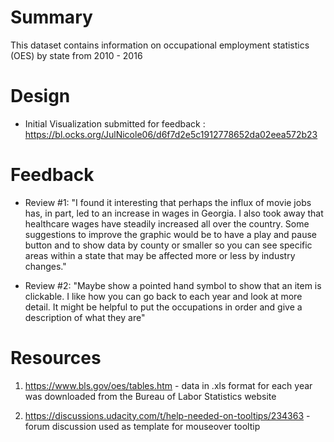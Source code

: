 # Summary 
This dataset contains information on occupational employment statistics (OES) by state from 2010 - 2016

# Design 
- Initial Visualization submitted for feedback : https://bl.ocks.org/JulNicole06/d6f7d2e5c1912778652da02eea572b23

# Feedback 
- Review #1: "I found it interesting that perhaps the influx of movie jobs has, in part, led to an increase in wages in Georgia.  I also took away that healthcare wages have steadily increased all over the country.  Some suggestions to improve the graphic would be to have a play and pause button and to show data by county or smaller so you can see specific areas within a state that may be affected more or less by industry changes."

- Review #2: "Maybe show a pointed hand symbol to show that an item is clickable.  I like how you can go back to each year and look at more detail.  It might be helpful to put the occupations in order and give a description of what they are"

# Resources 
1. https://www.bls.gov/oes/tables.htm - data in .xls format for each year was downloaded from the Bureau of Labor Statistics website

2. https://discussions.udacity.com/t/help-needed-on-tooltips/234363 - forum discussion used as template for mouseover tooltip 